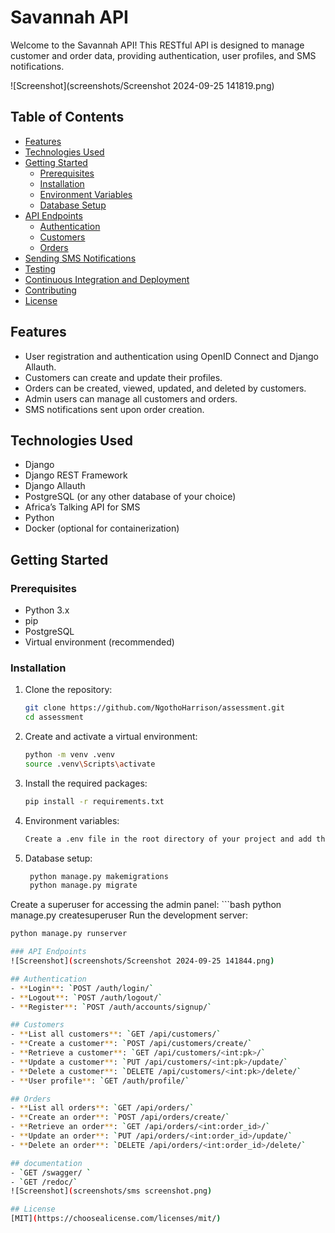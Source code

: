# Savannah API

Welcome to the Savannah API! This RESTful API is designed to manage customer and order data, providing authentication, user profiles, and SMS notifications. 

![Screenshot](screenshots/Screenshot 2024-09-25 141819.png)
## Table of Contents

- [Features](#features)
- [Technologies Used](#technologies-used)
- [Getting Started](#getting-started)
  - [Prerequisites](#prerequisites)
  - [Installation](#installation)
  - [Environment Variables](#environment-variables)
  - [Database Setup](#database-setup)
- [API Endpoints](#api-endpoints)
  - [Authentication](#authentication)
  - [Customers](#customers)
  - [Orders](#orders)
- [Sending SMS Notifications](#sending-sms-notifications)
- [Testing](#testing)
- [Continuous Integration and Deployment](#continuous-integration-and-deployment)
- [Contributing](#contributing)
- [License](#license)

## Features

- User registration and authentication using OpenID Connect and Django Allauth.
- Customers can create and update their profiles.
- Orders can be created, viewed, updated, and deleted by customers.
- Admin users can manage all customers and orders.
- SMS notifications sent upon order creation.

## Technologies Used

- Django
- Django REST Framework
- Django Allauth
- PostgreSQL (or any other database of your choice)
- Africa’s Talking API for SMS
- Python
- Docker (optional for containerization)

## Getting Started

### Prerequisites

- Python 3.x
- pip
- PostgreSQL
- Virtual environment (recommended)

### Installation

1. Clone the repository:

   ```bash
   git clone https://github.com/NgothoHarrison/assessment.git
   cd assessment
2. Create and activate a virtual environment:
    ```bash
    python -m venv .venv
    source .venv\Scripts\activate
3. Install the required packages:

   ```bash
   pip install -r requirements.txt
4. Environment variables:
   ```bash
   Create a .env file in the root directory of your project and add the following variables:

5. Database setup:
   ```bash
    python manage.py makemigrations
    python manage.py migrate
Create a superuser for accessing the admin panel:
    ```bash
    python manage.py createsuperuser
Run the development server:
```bash
python manage.py runserver

### API Endpoints
![Screenshot](screenshots/Screenshot 2024-09-25 141844.png)

## Authentication
- **Login**: `POST /auth/login/`
- **Logout**: `POST /auth/logout/`
- **Register**: `POST /auth/accounts/signup/`

## Customers
- **List all customers**: `GET /api/customers/`
- **Create a customer**: `POST /api/customers/create/`
- **Retrieve a customer**: `GET /api/customers/<int:pk>/`
- **Update a customer**: `PUT /api/customers/<int:pk>/update/`
- **Delete a customer**: `DELETE /api/customers/<int:pk>/delete/`
- **User profile**: `GET /auth/profile/`

## Orders
- **List all orders**: `GET /api/orders/`
- **Create an order**: `POST /api/orders/create/`
- **Retrieve an order**: `GET /api/orders/<int:order_id>/`
- **Update an order**: `PUT /api/orders/<int:order_id>/update/`
- **Delete an order**: `DELETE /api/orders/<int:order_id>/delete/`

## documentation 
- `GET /swagger/ `
- `GET /redoc/`
![Screenshot](screenshots/sms screenshot.png)

## License 
[MIT](https://choosealicense.com/licenses/mit/)